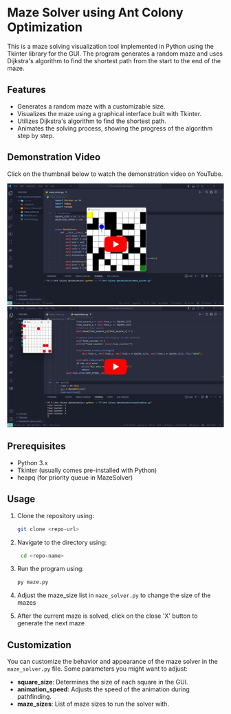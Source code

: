 # Maze Solver using Ant Colony Optimization

This is a maze solving visualization tool implemented in Python using the Tkinter library for the GUI. The program generates a random maze and uses Dijkstra's algorithm to find the shortest path from the start to the end of the maze.

## Features

- Generates a random maze with a customizable size.
- Visualizes the maze using a graphical interface built with Tkinter.
- Utilizes Dijkstra's algorithm to find the shortest path.
- Animates the solving process, showing the progress of the algorithm step by step.

## Demonstration Video

Click on the thumbnail below to watch the demonstration video on YouTube.

[![Maze Solver Demo](./thumbnail3.png)](https://youtu.be/2zzawIr0w3o?si=BhZQZS0olTEq26wu)
[![Ant Food Exploration Demo](./thumbnail4.png)](https://youtu.be/9SMyAWiDNkQ)

## Prerequisites

- Python 3.x
- Tkinter (usually comes pre-installed with Python)
- heapq (for priority queue in MazeSolver)

## Usage

1. Clone the repository using:

   ```bash
   git clone <repo-url>
   ```

2. Navigate to the directory using:

   ```bash
    cd <repo-name>
   ```

3. Run the program using:

   ```bash
   py maze.py
   ```

4. Adjust the maze_size list in `maze_solver.py` to change the size of the mazes

5. After the current maze is solved, click on the close 'X' button to generate the next maze

## Customization

You can customize the behavior and appearance of the maze solver in the `maze_solver.py` file. Some parameters you might want to adjust:

- **square_size**: Determines the size of each square in the GUI.
- **animation_speed**: Adjusts the speed of the animation during pathfinding.
- **maze_sizes**: List of maze sizes to run the solver with.
